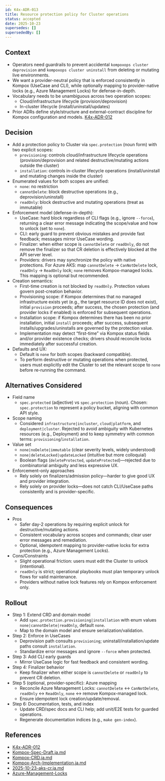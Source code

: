 ```yaml
---
id: K4x-ADR-013
title: Resource protection policy for Cluster operations
status: accepted
date: 2025-10-23
supersedes: []
supersededBy: []
---
```


## Context

- Operators need guardrails to prevent accidental `kompoxops cluster deprovision` and `kompoxops cluster uninstall` from deleting or mutating live environments.
- We want a provider-neutral policy that is enforced consistently in Kompox (UseCase and CLI), while optionally mapping to provider-native locks (e.g., Azure Management Locks) for defense-in-depth.
- Vocabulary needs to be unambiguous across two operation scopes:
  - Cloud/infrastructure lifecycle (provision/deprovision)
  - In-cluster lifecycle (install/uninstall/updates)
- Prior ADRs define style/structure and external-contract discipline for Kompox configuration and models. [K4x-ADR-012]

## Decision

- Add a protection policy to Cluster via `spec.protection` (noun form) with two explicit scopes:
  - `provisioning`: controls cloud/infrastructure lifecycle operations (provision/deprovision and related destructive/mutating actions outside the cluster)
  - `installation`: controls in-cluster lifecycle operations (install/uninstall and mutating changes inside the cluster)
- Enumerated values for both scopes are unified:
  - `none`: no restriction
  - `cannotDelete`: block destructive operations (e.g., deprovision/uninstall)
  - `readOnly`: block destructive and mutating operations (treat as immutable)
- Enforcement model (defense-in-depth):
  - UseCase: hard block regardless of CLI flags (e.g., ignore `--force`), returning a clear error message indicating the scope/value and how to unlock (set to `none`).
  - CLI: early guard to prevent obvious mistakes and provide fast feedback; messages mirror UseCase wording.
  - Finalizer: when either scope is `cannotDelete` or `readOnly`, do not remove the finalizer so that CR deletion is effectively blocked at the API server level.
  - Providers: drivers may synchronize the policy with native protections. For Azure AKS: map `cannotDelete` → `CanNotDelete` lock, `readOnly` → `ReadOnly` lock; `none` removes Kompox-managed locks. This mapping is optional but recommended.
- Creation semantics:
  - First-time creation is not blocked by `readOnly`. Protection values govern post-creation behavior.
  - Provisioning scope: if Kompox determines that no managed infrastructure exists yet (e.g., the target resource ID does not exist), initial `provision` proceeds; after success, the chosen protection (and provider locks if enabled) is enforced for subsequent operations.
  - Installation scope: if Kompox determines there has been no prior installation, initial `install` proceeds; after success, subsequent installs/upgrades/uninstalls are governed by the protection value.
  - Implementation may detect “first-time” via Kompox status fields and/or provider existence checks; drivers should reconcile locks immediately after successful creation.
- Defaults and UX:
  - Default is `none` for both scopes (backward compatible).
  - To perform destructive or mutating operations when protected, users must explicitly edit the Cluster to set the relevant scope to `none` before re-running the command.

## Alternatives Considered

- Field name
  - `spec.protected` (adjective) vs `spec.protection` (noun). Chosen: `spec.protection` to represent a policy bucket, aligning with common API style.
- Scope naming
  - Considered `infrastructure|incluster`, `cloud|platform`, and `deployment|cluster`. Rejected to avoid ambiguity with Kubernetes resources (e.g., Deployment) and to keep symmetry with common terms: `provisioning`/`installation`.
- Value set
  - `none|noDelete|immutable` (clear severity levels, widely understood)
  - `none|deleteLocked|updateLocked` (intuitive but more colloquial)
  - Boolean flags (`deleteProtected`, `updateProtected`)—rejected due to combinatorial ambiguity and less expressive UX.
- Enforcement-only approaches
  - Rely solely on finalizers/admission policy—harder to give good UX and provider integration.
  - Rely solely on provider locks—does not catch CLI/UseCase paths consistently and is provider-specific.

## Consequences

- Pros
  - Safer day-2 operations by requiring explicit unlock for destructive/mutating actions.
  - Consistent vocabulary across scopes and commands; clear user error messages and remediation.
  - Optional, idempotent mapping to provider-native locks for extra protection (e.g., Azure Management Locks).
- Cons/Constraints
  - Slight operational friction: users must edit the Cluster to unlock (intentional).
  - `readOnly` is strict; operational playbooks must plan temporary unlock flows for valid maintenance.
  - Providers without native lock features rely on Kompox enforcement only.

## Rollout

- Step 1: Extend CRD and domain model
  - Add `spec.protection.provisioning|installation` with enum values `none|cannotDelete|readOnly`, default `none`.
  - Map to the domain model and ensure serialization/validation.
- Step 2: Enforce in UseCases
  - Deprovision path consults `provisioning`; uninstall/installation/update paths consult `installation`.
  - Standardize error messages and ignore `--force` when protected.
- Step 3: Add CLI early guards
  - Mirror UseCase logic for fast feedback and consistent wording.
- Step 4: Finalizer behavior
  - Keep finalizer when either scope is `cannotDelete` or `readOnly` to prevent CR deletion.
- Step 5 (optional, provider-specific): Azure mapping
  - Reconcile Azure Management Locks: `cannotDelete` ↔ `CanNotDelete`, `readOnly` ↔ `ReadOnly`, `none` ↔ remove Kompox-managed lock.
  - Ensure idempotent lock creation/update/removal.
- Step 6: Documentation, tests, and index
  - Update CRD/spec docs and CLI help; add unit/E2E tests for guarded operations.
  - Regenerate documentation indices (e.g., `make gen-index`).

## References

- [K4x-ADR-012]
- [Kompox-Spec-Draft.ja.md]
- [Kompox-CRD.ja.md]
- [Kompox-Arch-Implementation.ja.md]
- [2025-10-23-aks-cr.ja.md]
- [Azure-Management-Locks]

[K4x-ADR-012]: ./K4x-ADR-012.md
[Kompox-Spec-Draft.ja.md]: ../v1/Kompox-Spec-Draft.ja.md
[Kompox-CRD.ja.md]: ../v1/Kompox-CRD.ja.md
[Kompox-Arch-Implementation.ja.md]: ../v1/Kompox-Arch-Implementation.ja.md
[2025-10-23-aks-cr.ja.md]: ../../_dev/tasks/2025-10-23-aks-cr.ja.md
[Azure-Management-Locks]: https://learn.microsoft.com/azure/azure-resource-manager/management/lock-resources
